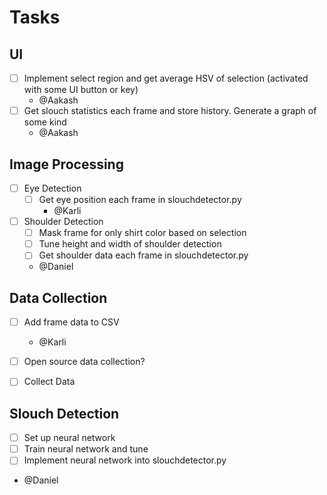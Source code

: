 # Tasks
## UI
- [ ] Implement select region and get average HSV of selection (activated with some UI button or key)
  - @Aakash
- [ ] Get slouch statistics each frame and store history. Generate a graph of some kind   
  - @Aakash

## Image Processing
- [ ] Eye Detection
  - [ ] Get eye position each frame in slouchdetector.py
    - @Karli
- [ ] Shoulder Detection
  - [ ] Mask frame for only shirt color based on selection
  - [ ] Tune height and width of shoulder detection
  - [ ] Get shoulder data each frame in slouchdetector.py
  - @Daniel

## Data Collection
- [ ] Add frame data to CSV
  - @Karli
- [ ] Open source data collection?
- [ ] Collect Data


## Slouch Detection
- [ ] Set up neural network
- [ ] Train neural network and tune
- [ ] Implement neural network into slouchdetector.py
- @Daniel
